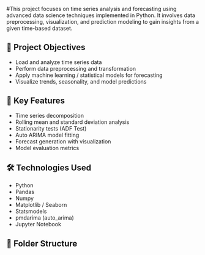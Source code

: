 #This project focuses on time series analysis and forecasting using advanced data science techniques implemented in Python. It involves data preprocessing, visualization, and prediction modeling to gain insights from a given time-based dataset.

## 📌 Project Objectives

- Load and analyze time series data
- Perform data preprocessing and transformation
- Apply machine learning / statistical models for forecasting
- Visualize trends, seasonality, and model predictions

## 🧠 Key Features

- Time series decomposition
- Rolling mean and standard deviation analysis
- Stationarity tests (ADF Test)
- Auto ARIMA model fitting
- Forecast generation with visualization
- Model evaluation metrics

## 🛠 Technologies Used

- Python
- Pandas
- Numpy
- Matplotlib / Seaborn
- Statsmodels
- pmdarima (auto_arima)
- Jupyter Notebook

## 📁 Folder Structure

